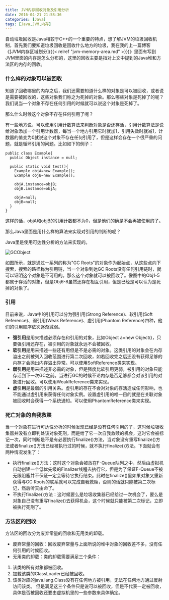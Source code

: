 ```yaml
---
title: JVM内存回收对象及引用分析
date: 2016-04-21 21:58:36
categories: [Java]
tags: [Java,JVM,内存]
---
```

自动垃圾回收是Java相较于C++的一个重要的特点，想了解JVM的垃圾回收机制，首先我们要知道垃圾回收是回收什么地方的垃圾，我在我的上一篇博客《[JVM内存区域划分]({{< relref "jvm-memory-area.md" >}})》里面有写到JVM里面的内存是怎么分布的，这里的回收主要是指对上文中提到的Java堆和方法区的内存的回收。
### 什么样的对象可以被回收
知道了回收哪里的内存之后，我们还需要知道什么样的对象是可以被回收，或者说是需要被回收的，这些对象我们称之为死掉的对象。那么哪些对象是死掉了的呢？我们说当一个对象不存在任何引用的时候就可以说这个对象是死掉了。

那么什么时候这个对象不存在任何引用了呢？
<!-- more -->
有一些地方说，可以使用引用计数算法来判断对象是否还存活，引用计数算法是说给对象添加一个引用计数器，每当一个地方引用它时就加1，引用失效时就减1，计数器的值变为0就说这个对象不存在任何引用了，但是这样会存在一个很严重的问题，就是循环引用的问题。比如如下的例子：
```{java}
public class Example{
  public Object instance = null;

  public static void test(){
    Example objA=new Example();
    Example objB=new Example();

    objA.instance=objB;
    objB.instance=objA;

    objA=null;
    objB=null;
  }
}
```
这样的话，objA和objB的引用计数都不为0，但是他们的确是不会再被使用的了。

那么Java里面是用什么样的算法来实现对引用的判断的呢？

Java里是使用可达性分析的方法来实现的。

![GCObject](https://tva1.sinaimg.cn/large/006tNbRwgy1g9qgmmvaa2j30jg0aw0sq.jpg)

如图所示，就是通过一系列的称为"GC Roots"的对象作为起始点，从这些点向下搜索，搜索的路径称为引用链，当一个对象到达GC Roots没有任何引用链时，就可以证明这个对象是不可用的。那么这个对象就可以被回收了。像图中的Obj1-5都属于存活的对象，但是Obj6-8虽然还存在相互引用，但是已经是可以认为是死掉的对象了。

### 引用
目前来说，Java中的引用可以分为强引用(Strong Reference)、软引用(Soft Reference)、弱引用(Weak Reference)、虚引用(Phantom Reference)四种，他们的引用顺序依次逐渐减弱。

+ **强引用**是用来描述必须存在和引用的对象，比如Object a=new Object()，只要强引用还存在，被引用的对象就永远不会被回收。
+ **软引用**是用来描述一些还有用但是不是必需的对象。这类引用的对象会在内存溢出之前被列入回收范围进行第二次回收，如若回收完之后还没有获得足够的内存才会抛出内存溢出异常。可以使用SoftReference类来实现。
+ **弱引用**是用来描述非必需的对象，但是强度比软引用更弱，被引用的对象只能存活到下一次GC之前。当进行GC的时候不论内存是否足够都会对该引用的对象进行回收。可以使用WeakReference类来实现。
+ **虚引用**是最弱的引用关系。虚引用的存在不会对对象的存活造成任何影响，也不能通过虚引用来获得任何对象实例。设置虚引用的唯一目的就是在关联对象被回收时会获得一个系统通知。可以使用PhantomReference类来实现。

### 死亡对象的自我救赎
当一个对象在进行可达性分析的时候发现已经是没有任何引用的了，这时候垃圾收集器并没有立即判处该对象死刑，而是给了它一次自我救赎的机会，这时它会被标记一次，同时判断是不是有必要执行finalize()方法，当对象没有重写finalize()方法或者finalize()方法已经被执行过的时候，就不执行finalize()方法。下面就会有两种情况发生了：

+ 执行finalize()方法：这时这个对象会被放在F-Queue队列之中，然后由虚拟机自动创建一个低优先级的Finalizer线程去执行它，但是为了保证F-Queue不被无限阻塞并不保证一定会等待它执行结束。此时在finalize()里如果对象又重新获得与GC Roots的联系就可以完成自我救赎，否则的话就只能被第二次标记，然后听天由命了。
+ 不执行finalize()方法：这时候要么是垃圾收集器已经给过一次机会了，要么是对象自己没有重写finalize()去获得机会，这个时候就只能被第二次标记，立即被执行死刑了。

### 方法区的回收
方法区的回收分为废弃常量的回收和无用类的卸载。
+ 废弃常量的回收：回收废弃常量与上面所说的堆中对象的回收差不多，没有任何引用的时候回收。
+ 无用类的卸载：类的卸载需要满足三个条件：
1. 该类的所有对象都被回收。
2. 加载该类的ClassLoader已经被回收。
3. 该类对应的java.lang.Class没有在任何地方被引用，无法在任何地方通过反射访问该类。
但是满足这三个条件只是说可以被回收，但是不代表一定被回收，具体是否被回收还要由虚拟机里的一些参数来具体确定。
